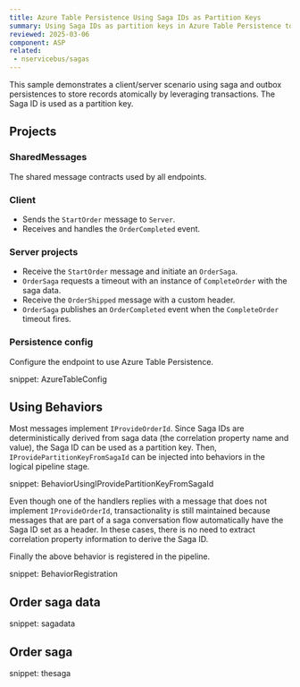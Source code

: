 ```yaml
---
title: Azure Table Persistence Using Saga IDs as Partition Keys
summary: Using Saga IDs as partition keys in Azure Table Persistence to store sagas and outbox records atomically
reviewed: 2025-03-06
component: ASP
related:
 - nservicebus/sagas
---
```


This sample demonstrates a client/server scenario using saga and outbox persistences to store records atomically by leveraging transactions. The Saga ID is used as a partition key.

## Projects

### SharedMessages

The shared message contracts used by all endpoints.

### Client

* Sends the `StartOrder` message to `Server`.
* Receives and handles the `OrderCompleted` event.

### Server projects

* Receive the `StartOrder` message and initiate an `OrderSaga`.
* `OrderSaga` requests a timeout with an instance of `CompleteOrder` with the saga data.
* Receive the `OrderShipped` message with a custom header.
* `OrderSaga` publishes an `OrderCompleted` event when the `CompleteOrder` timeout fires.

### Persistence config

Configure the endpoint to use Azure Table Persistence.

snippet: AzureTableConfig

## Using Behaviors

Most messages implement `IProvideOrderId`. Since Saga IDs are deterministically derived from saga data (the correlation property name and value), the Saga ID can be used as a partition key. Then, `IProvidePartitionKeyFromSagaId` can be injected into behaviors in the logical pipeline stage.

snippet: BehaviorUsingIProvidePartitionKeyFromSagaId

Even though one of the handlers replies with a message that does not implement `IProvideOrderId`, transactionality is still maintained because messages that are part of a saga conversation flow automatically have the Saga ID set as a header. In these cases, there is no need to extract correlation property information to derive the Saga ID.

Finally the above behavior is registered in the pipeline.

snippet: BehaviorRegistration

## Order saga data

snippet: sagadata

## Order saga

snippet: thesaga
